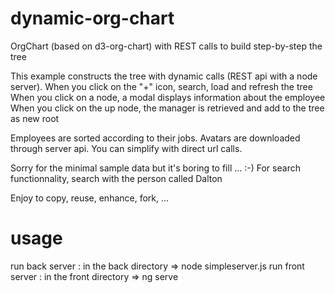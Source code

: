# dynamic-org-chart
OrgChart (based on d3-org-chart) with REST calls to build step-by-step the tree

This example constructs the tree with dynamic calls (REST api with a node server). 
When you click on the "+" icon, search, load and refresh the tree
When you click on a node, a modal displays information about the employee
When you click on the up node, the manager is retrieved and add to the tree as new root

Employees are sorted according to their jobs.
Avatars are downloaded through server api. You can simplify with direct url calls.

Sorry for the minimal sample data but it's boring to fill ... :-)
For search functionnality, search with the person called Dalton

Enjoy to copy, reuse, enhance, fork, ...

# usage
run back server : in the back directory => node simpleserver.js
run front server : in the front directory => ng serve
